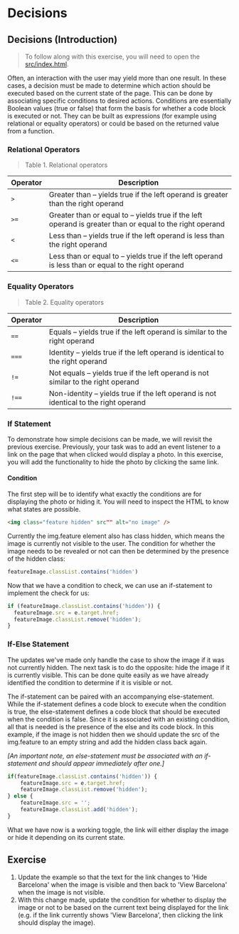 # Decisions

## Decisions (Introduction)

> To follow along with this exercise, you will need to open the [src/index.html](../src/index.html).

Often, an interaction with the user may yield more than one result. In these cases, a decision must be made to determine which action should be executed based on the current state of the page. This can be done by associating specific conditions to desired actions.
Conditions are essentially Boolean values (true or false) that form the basis for whether a code block is executed or not. They can be built as expressions (for example using relational or equality operators) or could be based on the returned value from a function.

### Relational Operators

> Table 1. Relational operators

Operator | Description
---------|------------
`>` | Greater than – yields true if the left operand is greater than the right operand
`>=` | Greater than or equal to – yields true if the left operand is greater than or equal to the right operand
`<` | Less than – yields true if the left operand is less than the right operand
`<=` | Less than or equal to – yields true if the left operand is less than or equal to the right operand

### Equality Operators

> Table 2. Equality operators

Operator | Description
---------|------------
`==` | Equals – yields true if the left operand is similar to the right operand
`===` | Identity – yields true if the left operand is identical to the right operand
`!=` | Not equals – yields true if the left operand is not similar to the right operand
`!==` | Non-identity – yields true if the left operand is not identical to the right operand

### If Statement

To demonstrate how simple decisions can be made, we will revisit the previous exercise. Previously, your task was to add an event listener to a link on the page that when clicked would display a photo. In this exercise, you will add the functionality to hide the photo by clicking the same link.

#### Condition

The first step will be to identify what exactly the conditions are for displaying the photo or hiding it. You will need to inspect the HTML to know what states are possible.

```html
<img class="feature hidden" src"" alt="no image" />
```

Currently the img.feature element also has class hidden, which means the image is currently not visible to the user. The condition for whether the image needs to be revealed or not can then be determined by the presence of the hidden class:

```js
featureImage.classList.contains('hidden')
```

Now that we have a condition to check, we can use an if-statement to implement the check for us:

```js
if (featureImage.classList.contains('hidden')) {
  featureImage.src = e.target.href;
  featureImage.classList.remove('hidden');
}
```

### If-Else Statement

The updates we've made only handle the case to show the image if it was not currently hidden. The next task is to do the opposite: hide the image if it is currently visible. This can be done quite easily as we have already identified the condition to determine if it is visible or not.

The if-statement can be paired with an accompanying else-statement. While the if-statement defines a code block to execute when the condition is true, the else-statement defines a code block that should be executed when the condition is false. Since it is associated with an existing condition, all that is needed is the presence of the else and its code block. In this example, if the image is not hidden then we should update the src of the img.feature to an empty string and add the hidden class back again.

*[An important note, an else-statement must be associated with an if-statement and should appear immediately after one.]*

```js
if(featureImage.classList.contains('hidden')) {
    featureImage.src = e.target.href;
    featureImage.classList.remove('hidden');
} else {
    featureImage.src = '';
    featureImage.classList.add('hidden');
}
```

What we have now is a working toggle, the link will either display the image or hide it depending on its current state.

## Exercise

1. Update the example so that the text for the link changes to 'Hide Barcelona' when the image is visible and then back to 'View Barcelona' when the image is not visible.
1. With this change made, update the condition for whether to display the image or not to be based on the current text being displayed for the link (e.g. if the link currently shows 'View Barcelona', then clicking the link should display the image).